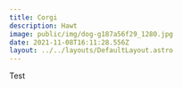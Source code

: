 ```yaml
---
title: Corgi
description: Hawt
image: public/img/dog-g187a56f29_1280.jpg
date: 2021-11-08T16:11:28.556Z
layout: ../../layouts/DefaultLayout.astro
---
```


Test
